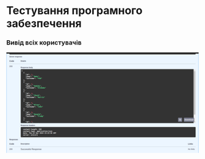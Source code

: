 # Тестування програмного забезпечення

### Вивід всіх користувачів

![image](/test/test_images/get_all.png)
